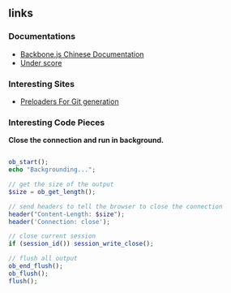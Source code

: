 links
-------------

### Documentations

* [Backbone.js Chinese Documentation](https://www.css88.com/doc/backbone/#Model-escape)
* [Under score](https://underscorejs.org/#template)

### Interesting Sites

* [Preloaders For Git generation](https://icons8.com/preloaders/)

### Interesting Code Pieces


**Close the connection and run in background.**

```php

ob_start();
echo "Backgrounding...";

// get the size of the output
$size = ob_get_length();

// send headers to tell the browser to close the connection
header("Content-Length: $size");
header('Connection: close');

// close current session
if (session_id()) session_write_close();

// flush all output
ob_end_flush();
ob_flush();
flush();

```
